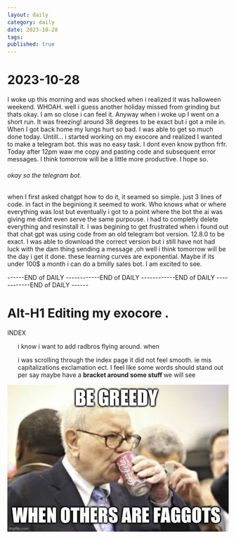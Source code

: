 ```yaml
---
layout: daily
category: daily
date: 2023-10-28
tags: 
published: true
---
```


#   2023-10-28

I woke up this morning and was shocked when i realized it was halloween weekend. WHOAH. well i guess another holiday missed from grinding but thats okay. I am so close i can feel it. Anyway when i woke up I went on a short run. It was freezing! around 38 degrees to be exact but i got a mile in. When I got back home my lungs hurt so bad. I was able to get so much done today. Untill... i started working on my exocore and realized I wanted to make a telegram bot. this was no easy task. I dont even know python frfr. Today after 12pm waw me copy and pasting code and subsequent error messages. I think tomorrow will be a little more productive. I hope so. 

###### okay so the telegram bot. 

when I  first asked chatgpt how to do it, it seamed so simple. just 3 lines of code. in fact in the beginiong it seemed to work. Who knows what or where everything was lost but eventually i got to a point where the bot the ai was giving me didnt even serve the same purpouse. i had to completly delete everything and resinstall it. I was begining to get frustrated when i found out that chat gpt was using code from an old telegram bot version. 12.8.0 to be exact. I was able to download the correct version but i still have not had luck with the dam thing sending a message ,oh well i think tomorrow will be the day i get it done. these learning curves are exponential. Maybe if its under 100$ a month i can do a bmilly sales bot. I am excited to see. 


------END of DAILY ------------END of DAILY ------------END of DAILY ------------END of DAILY ------

# Alt-H1 Editing my exocore . 

INDEX 
<ul>i know i want to add radbros flying around. 
when 

i was scrolling through the index page it did not feel smooth. ie mis capitalizations exclamation ect.
I feel like some words should stand out per say maybe have a <strong> bracket around some stuff </strong> we will see</ul>
![Alt text](B13A9CAA-22DF-4B44-B23D-657FFB06ED27.jpeg)


